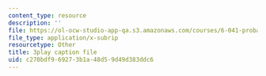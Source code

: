 ```yaml
---
content_type: resource
description: ''
file: https://ol-ocw-studio-app-qa.s3.amazonaws.com/courses/6-041-probabilistic-systems-analysis-and-applied-probability-fall-2010/c270bdf969273b1a48d59d49d383ddc6_XsYXACeIklU.srt
file_type: application/x-subrip
resourcetype: Other
title: 3play caption file
uid: c270bdf9-6927-3b1a-48d5-9d49d383ddc6
---
```

